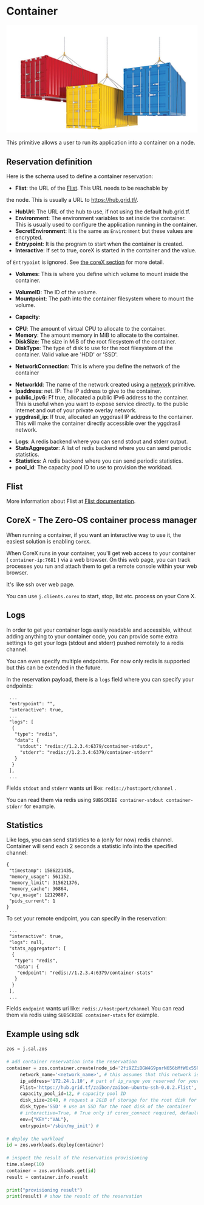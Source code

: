# Container

![](./img/containers_real.png)

This primitive allows a user to run its application into a container on a node.

## Reservation definition

Here is the schema used to define a container reservation:

* **Flist**: the URL of the [Flist](#Flist). This URL needs to be reachable by

the node. This is usually a URL to https://hub.grid.tf/.

* **HubUrl**: The URL of the hub to use, if not using the default hub.grid.tf.
* **Environment**: The environment variables to set inside the container. This is usually used to configure the application running in the container.
* **SecretEnvironment**: It is the same as `Environment` but these values are encrypted.
* **Entrypoint**: It is the program to start when the container is created.
* **Interactive**: If set to true, coreX is started in the container and the value.

of `Entrypoint` is ignored. See [the coreX section](corex---the-0-os-container-process-manager)
for more detail.

* **Volumes**: This is where you define which volume to mount inside the container.

 - **VolumeID**: The ID of the volume.
 - **Mountpoint**: The path into the container filesystem where to mount the volume.

* **Capacity**:

 - **CPU**: The amount of virtual CPU to allocate to the container.
 - **Memory**: The amount memory in MiB to allocate to the container.
 - **DiskSize**: The size in MiB of the root filesystem of the container.
 - **DiskType**: The type of disk to use for the root filesystem of the container.
 Valid value are 'HDD' or 'SSD'.

* **NetworkConnection**: This is where you define the network of the container

 - **NetworkId**: The name of the network created using a [network](network.md)
 primitive.
 - **Ipaddress**: net. IP: The IP address to give to the container.
 - **public_ipv6**: Ff true, allocated a public IPv6 address to the container. This is useful when you want to expose service directly.
 to the public internet and out of your private overlay network.
 - **yggdrasil_ip**: If true, allocated an yggdrasil IP address to the container. This will make the container directly accessible over the yggdrasil network.

* **Logs**: A redis backend where you can send stdout and stderr output.
* **StatsAggregator**: A list of redis backend where you can send periodic statistics.
* **Statistics**: A redis backend where you can send periodic statistics.
* **pool_id**: The capacity pool ID to use to provision the workload.

## Flist

More information about Flist at [Flist documentation](architecture_flist.md).

## CoreX - The Zero-OS container process manager

When running a container, if you want an interactive way to use it, the easiest solution is enabling `CoreX`.

When CoreX runs in your container, you'll get web access to your container ( `container-ip:7681` ) via a web browser.
On this web page, you can track processes you run and attach them to get a remote console within your web browser.

It's like ssh over web page.

You can use `j.clients.corex` to start, stop, list etc. process on your Core X.

## Logs

In order to get your container logs easily readable and accessible, without adding anything to your container code, you can
provide some extra settings to get your logs (stdout and stderr) pushed remotely to a redis channel.

You can even specify multiple endpoints. For now only redis is supported but this can be extended in the future.

In the reservation payload, there is a `logs` field where you can specify your endpoints:

``` 
 ...
 "entrypoint": "",
 "interactive": true,
 ...
 "logs": [
  {
   "type": "redis",
   "data": {
    "stdout": "redis://1.2.3.4:6379/container-stdout",
     "stderr": "redis://1.2.3.4:6379/container-stderr"
   }
  }
 ],
 ...
```

Fields `stdout` and `stderr` wants uri like: `redis://host:port/channel` .

You can read them via redis using `SUBSCRIBE container-stdout container-stderr` for example.

## Statistics

Like logs, you can send statistics to a (only for now) redis channel. Container will send each 2 seconds a statistic info into
the specified channel:

``` 
{
 "timestamp": 1586221435,
 "memory_usage": 561152,
 "memory_limit": 315621376,
 "memory_cache": 36864,
 "cpu_usage": 12129887,
 "pids_current": 1
}
```

To set your remote endpoint, you can specify in the reservation:

``` 
 ...
 "interactive": true,
 "logs": null,
 "stats_aggregator": [
  {
   "type": "redis",
   "data": {
    "endpoint": "redis://1.2.3.4:6379/container-stats"
   }
  }
 ],
 ...
```

Fields `endpoint` wants uri like: `redis://host:port/channel`
You can read them via redis using `SUBSCRIBE container-stats` for example.

## Example using sdk

``` python
zos = j.sal.zos

# add container reservation into the reservation
container = zos.container.create(node_id='2fi9ZZiBGW4G9pnrN656bMfW6x55RSoHDeMrd9pgSA8T', # one of the node_id s that is part of the network
     network_name='<network_name>', # this assumes that this network is already provisioned on the node
     ip_address='172.24.1.10', # part of ip_range you reserved for your network xxx.xxx.1.10
     Flist='https://hub.grid.tf/zaibon/zaibon-ubuntu-ssh-0.0.2.Flist', # Flist of the container you want to install,
     capacity_pool_id=12, # capacity pool ID
     disk_size=2048, # request a 2GiB of storage for the root disk for the container
     disk_type='SSD' # use an SSD for the root disk of the container
     # interactive=True, # True only if corex_connect required, default false
     env={"KEY":"VAL"},
     entrypoint='/sbin/my_init') #

# deploy the workload
id = zos.workloads.deploy(container)

# inspect the result of the reservation provisioning
time.sleep(10)
container = zos.workloads.get(id)
result = container.info.result

print("provisioning result")
print(result) # show the result of the reservation
```
